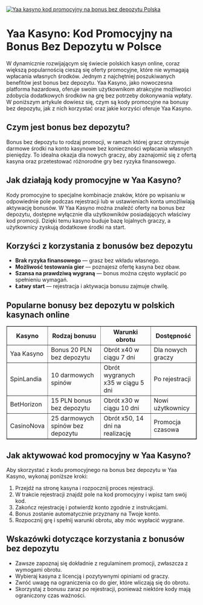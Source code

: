 [![Yaa kasyno kod promocyjny na bonus bez depozytu Polska](https://123-caf.pages.dev/gitsignup.png)](https://vrmoo.ru/Bt82HjjY)

<h1>Yaa Kasyno: Kod Promocyjny na Bonus Bez Depozytu w Polsce</h1>  <p>W dynamicznie rozwijającym się świecie polskich kasyn online, coraz większą popularnością cieszą się oferty promocyjne, które nie wymagają wpłacania własnych środków. Jednym z najchętniej poszukiwanych benefitów jest bonus bez depozytu. Yaa Kasyno, jako nowoczesna platforma hazardowa, oferuje swoim użytkownikom atrakcyjne możliwości zdobycia dodatkowych środków na grę bez potrzeby dokonywania wpłaty. W poniższym artykule dowiesz się, czym są kody promocyjne na bonusy bez depozytu, jak z nich korzystać oraz jakie korzyści oferuje Yaa Kasyno.</p>  <h2>Czym jest bonus bez depozytu?</h2> <p>Bonus bez depozytu to rodzaj promocji, w ramach której gracz otrzymuje darmowe środki na konto kasynowe bez konieczności wpłacania własnych pieniędzy. To idealna okazja dla nowych graczy, aby zaznajomić się z ofertą kasyna oraz przetestować różnorodne gry bez ryzyka finansowego.</p>  <h2>Jak działają kody promocyjne w Yaa Kasyno?</h2> <p>Kody promocyjne to specjalne kombinacje znaków, które po wpisaniu w odpowiednie pole podczas rejestracji lub w ustawieniach konta umożliwiają aktywację bonusów. W Yaa Kasyno można znaleźć oferty na bonus bez depozytu, dostępne wyłącznie dla użytkowników posiadających właściwy kod promocji. Dzięki temu kasyno buduje bazę lojalnych graczy, a użytkownicy zyskują dodatkowe środki na start.</p>  <h2>Korzyści z korzystania z bonusów bez depozytu</h2> <ul>   <li><strong>Brak ryzyka finansowego</strong> — grasz bez wkładu własnego.</li>   <li><strong>Możliwość testowania gier</strong> — poznajesz ofertę kasyna bez obaw.</li>   <li><strong>Szansa na prawdziwą wygraną</strong> — bonus można często wypłacić po spełnieniu wymagań.</li>   <li><strong>Łatwy start</strong> — rejestracja i aktywacja bonusu zajmuje chwilę.</li> </ul>  <h2>Popularne bonusy bez depozytu w polskich kasynach online</h2> <table border="1" cellpadding="8" cellspacing="0" style="border-collapse: collapse; width: 100%;">   <thead>     <tr>       <th>Kasyno</th>       <th>Rodzaj bonusu</th>       <th>Warunki obrotu</th>       <th>Dostępność</th>     </tr>   </thead>   <tbody>     <tr>       <td>Yaa Kasyno</td>       <td>Bonus 20 PLN bez depozytu</td>       <td>Obrót x40 w ciągu 7 dni</td>       <td>Dla nowych graczy</td>     </tr>     <tr>       <td>SpinLandia</td>       <td>10 darmowych spinów</td>       <td>Obrót wygranych x35 w ciągu 5 dni</td>       <td>Po rejestracji</td>     </tr>     <tr>       <td>BetHorizon</td>       <td>15 PLN bonus bez depozytu</td>       <td>Obrót x30 w ciągu 10 dni</td>       <td>Nowi użytkownicy</td>     </tr>     <tr>       <td>CasinoNova</td>       <td>25 darmowych spinów bez depozytu</td>       <td>Obrót x50, 14 dni na realizację</td>       <td>Promocja czasowa</td>     </tr>   </tbody> </table>  <h2>Jak aktywować kod promocyjny w Yaa Kasyno?</h2> <p>Aby skorzystać z kodu promocyjnego na bonus bez depozytu w Yaa Kasyno, wykonaj poniższe kroki:</p> <ol>   <li>Przejdź na stronę kasyna i rozpocznij proces rejestracji.</li>   <li>W trakcie rejestracji znajdź pole na kod promocyjny i wpisz tam swój kod.</li>   <li>Zakończ rejestrację i potwierdź konto zgodnie z instrukcjami.</li>   <li>Bonus zostanie automatycznie przyznany na Twoje konto.</li>   <li>Rozpocznij grę i spełnij warunki obrotu, aby móc wypłacić wygrane.</li> </ol>  <h2>Wskazówki dotyczące korzystania z bonusów bez depozytu</h2> <ul>   <li>Zawsze zapoznaj się dokładnie z regulaminem promocji, zwłaszcza z wymogami obrotu.</li>   <li>Wybieraj kasyna z licencją i pozytywnymi opiniami od graczy.</li>   <li>Zwróć uwagę na ograniczenia co do gier, które wliczają się do obrotu.</li>   <li>Skorzystaj z bonusu zaraz po rejestracji, ponieważ niektóre kody mają ograniczony czas ważności.</li> </ul>